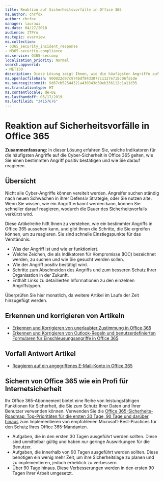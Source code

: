 ```yaml
---
title: Reaktion auf Sicherheitsvorfälle in Office 365
ms.author: chrfox
author: chrfox
manager: laurawi
ms.date: 04/27/2018
audience: ITPro
ms.topic: overview
ms.collection:
- o365_security_incident_response
- M365-security-compliance
ms.service: O365-seccomp
localization_priority: Normal
search.appverid:
- MET150
description: Diese Lösung zeigt Ihnen, wie die häufigsten Angriffe auf die Cyber-Sicherheit in Office 365 Aussehen und wie Sie darauf reagieren können.
ms.openlocfilehash: 900022d97c974bdf84d3077c1127e715c06fa5de
ms.sourcegitcommit: 9d67cb52544321a430343d39eb336112c1a11d35
ms.translationtype: MT
ms.contentlocale: de-DE
ms.lasthandoff: 05/17/2019
ms.locfileid: "34157676"
---
```

# <a name="office-365-security-incident-response"></a>Reaktion auf Sicherheitsvorfälle in Office 365

 **Zusammenfassung:** In dieser Lösung erfahren Sie, welche Indikatoren für die häufigsten Angriffe auf die Cyber-Sicherheit in Office 365 gelten, wie Sie einen bestimmten Angriff positiv bestätigen und wie Sie darauf reagieren.
  
## <a name="overview"></a>Übersicht
Nicht alle Cyber-Angriffe können vereitelt werden. Angreifer suchen ständig nach neuen Schwächen in ihrer Defensiv Strategie, oder Sie nutzen alte. Wenn Sie wissen, wie ein Angriff erkannt werden kann, können Sie schneller darauf reagieren, wodurch die Dauer des Sicherheitsvorfalls verkürzt wird.

Diese Artikelreihe hilft Ihnen zu verstehen, wie ein bestimmter Angriffs in Office 365 aussehen kann, und gibt Ihnen die Schritte, die Sie ergreifen können, um zu reagieren. Sie sind schnelle Einstiegspunkte für das Verständnis:
 
- Was der Angriff ist und wie er funktioniert.
- Welche Zeichen, die als Indikatoren für Kompromisse (IOC) bezeichnet werden, zu suchen und wie Sie gesucht werden sollen.
- Wie der Angriff positiv bestätigt wird.
- Schritte zum Abschneiden des Angriffs und zum besseren Schutz Ihrer Organisation in der Zukunft.
- Enthält Links zu detaillierten Informationen zu den einzelnen Angriffstypen.

Überprüfen Sie hier monatlich, da weitere Artikel im Laufe der Zeit hinzugefügt werden.

## <a name="detect-and-remediate-articles"></a>Erkennen und korrigieren von Artikeln

- [Erkennen und Korrigieren von unerlaubter Zustimmung in Office 365](detect-and-remediate-illicit-consent-grants.md)
- [Erkennen und Korrigieren von Outlook-Regeln und benutzerdefinierten Formularen für Einschleusungsangriffe in Office 365](detect-and-remediate-outlook-rules-forms-attack.md)
 
## <a name="incident-response-articles"></a>Vorfall Antwort Artikel

- [Reagieren auf ein angegriffenes E-Mail-Konto in Office 365](responding-to-a-compromised-email-account.md)

## <a name="secure-office-365-like-a-cybersecurity-pro"></a>Sichern von Office 365 wie ein Profi für Internetsicherheit
Ihr Office 365-Abonnement bietet eine Reihe von leistungsfähigen Funktionen für Sicherheit, die Sie zum Schutz Ihrer Daten und Ihrer Benutzer verwenden können.  Verwenden Sie die [Office 365-Sicherheits-Roadmap: Top-Prioritäten für die ersten 30 Tage, 90 Tage und darüber hinaus](https://support.office.com/article/Office-365-security-roadmap-Top-priorities-for-the-first-30-days-90-days-and-beyond-28c86a1c-e4dd-4aad-a2a6-c768a21cb352) zum Implementieren von empfohlenen Microsoft-Best-Practices für den Schutz Ihres Office 365-Mandanten.
- Aufgaben, die in den ersten 30 Tagen ausgeführt werden sollten.  Diese sind unmittelbar gültig und haben nur geringe Auswirkungen für die Benutzer.
- Aufgaben, die innerhalb von 90 Tagen ausgeführt werden sollten. Diese benötigen ein wenig mehr Zeit, um ihre Sicherheitslage zu planen und zu implementieren, jedoch erheblich zu verbessern.
- Über 90 Tage hinaus. Diese Verbesserungen werden in den ersten 90 Tagen Ihrer Arbeit umgesetzt.






